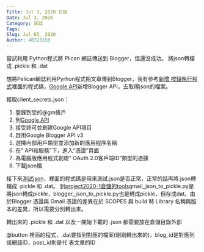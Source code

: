 ```yaml
---
Title: Jul 3, 2020 日誌
Date: Jul 3, 2020
Category: 日誌
Tags: 
Slug: Jul_03_ 2020
Author: 40723150
---
```

嘗試利用 Python程式將 Plican 網誌傳送到 Blogger，但還沒成功。
將json轉檔成 .pickle 和 .dat
<!-- PELICAN_END_SUMMARY -->

想將Pelican網誌利用Pyrhon程式把文章傳到Blogger，我有參考[新增 按鈕執行程式]裡面的程式碼，[Google API]新增Blogger API，去取得json的檔案。

獲取client_secrets.json：
1. 登錄到您的@gm帳戶
2. 到[Google API]
3. 接受許可並創建Google API項目
4. 啟用Google Blogger API v3
5. 選擇內部用戶類型並添加新的應用程序名稱
6. 在“ API和服務”下，進入“憑證”頁面
7. 為電腦版應用程式創建“ OAuth 2.0客戶端ID”類型的憑據
8. 下載json檔


接下來[測試json]，裡面的程式碼是用來測試.json是否正常，正常的話再將.json轉檔成 .pickle 和 .dat。
到[project2020-1倉儲的tools]gmail_json_to_pickle.py是將json轉成pickle，blogger_json_to_pickle.py也是轉成pickle，但存成dat。由於Blogger 憑證與 Gmail 憑證的差異在於 SCOPES 與 build 時 LIbrary 名稱與版本的差異，所以需要分別轉出來。

轉出來的 .pickle 和 .dat 以及一開始下載的 .json 都需要放在倉儲目錄外部

@button 裡面的程式，.dat要指到對應的檔案(剛剛轉出來的)，blog_id是對應到該網誌ID，post_id則是代    表文章的ID

[新增 按鈕執行程式]: http://lab.mde.tw/blog/sync-pelican-and-blogger-content.html
[Google API]: https://console.developers.google.com/apis/credentials
[測試json]: https://2019wcm.blogspot.com/2019/03/posted-via-python.html
[project2020-1倉儲的tools]: https://github.com/mdecourse/project2020-1/tree/master/tools